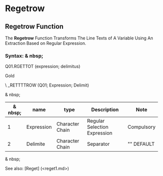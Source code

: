 # Regetrow

## Regetrow Function

The **Regetrow** Function Transforms The Line Texts of A Variable Using An Extraction Based on Regular Expression.

### Syntax: & nbsp;

Q01.RGETTOT (expression; delimitus)

Gold

\ _RETTTTROW (Q01; Expression; Delimit)

& nbsp;

| & nbsp; | **name** | **type** | **Description** | **Note** |
| --- | --- | --- | --- | --- |
| &#49; | Expression | Character Chain | Regular Selection Expression | Compulsory |
| &#50; | Delimite | Character Chain | Separator | "" DEFAULT |

& nbsp;

See also: [Reget] (<reget1.md>)